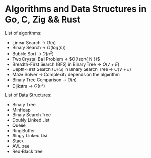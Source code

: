 # Algorithms and Data Structures in Go, C, Zig && Rust

List of algorithms:
  - Linear Search -> $O(n)$
  - Binary Search -> $O(log(n))$
  - Bubble Sort -> $O(n^2)$
  - Two Crystal Ball Problem -> $O(\sqrt{ N })$
  - Breadth-First Search (BFS) in Binary Tree -> $O(V + E)$
  - Depth-First Search (DFS) in Binary Search Tree -> $O(V + E)$
  - Maze Solver -> Complexity depends on the algorithm
  - Binary Tree Comparison -> $O(n)$
  - Dijkstra -> $O(n^2)$

List of Data Structures:
  - Binary Tree
  - MinHeap
  - Binary Search Tree
  - Doubly Linked List
  - Queue
  - Ring Buffer
  - Singly Linked List
  - Stack
  - AVL tree
  - Red-Black tree
